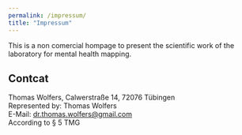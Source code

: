 ```yaml
---
permalink: /impressum/
title: "Impressum"
---
```

This is a non comercial hompage to present the scientific work of the laboratory for mental health mapping.

## Contcat

Thomas Wolfers,
Calwerstraße 14, 
72076 Tübingen
<br> 
Represented by:
Thomas Wolfers
<br> 
E-Mail: dr.thomas.wolfers@gmail.com
<br> 
According to § 5 TMG
